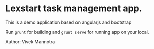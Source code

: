 # Lexstart task management app.

This is a demo application based on angularjs and bootstrap

Run `grunt` for building and `grunt serve` for running app on your local.

Author: Vivek Mannotra


